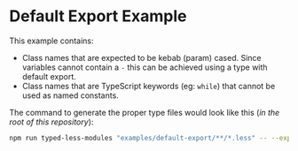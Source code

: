 # Default Export Example

This example contains:

- Class names that are expected to be kebab (param) cased. Since variables cannot contain a `-` this can be achieved using a type with default export.
- Class names that are TypeScript keywords (eg: `while`) that cannot be used as named constants.

The command to generate the proper type files would look like this (_in the root of this repository_):

```bash
npm run typed-less-modules "examples/default-export/**/*.less" -- --exportType default --nameFormat kebab
```
